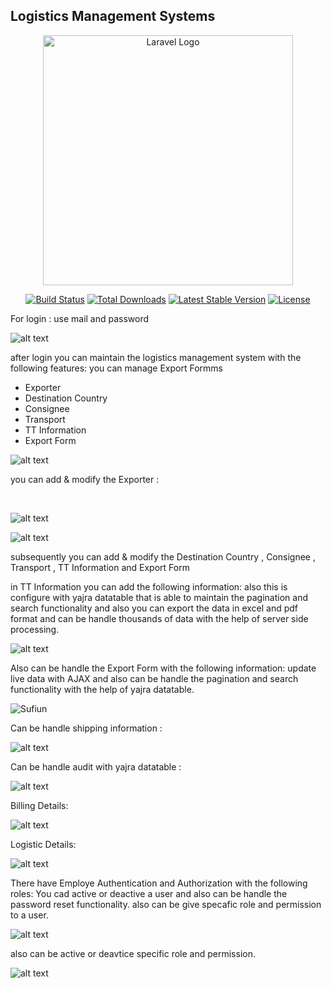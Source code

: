 ## Logistics Management Systems

<p align="center"><a href="https://laravel.com" target="_blank"><img src="https://raw.githubusercontent.com/laravel/art/master/logo-lockup/5%20SVG/2%20CMYK/1%20Full%20Color/laravel-logolockup-cmyk-red.svg" width="400" alt="Laravel Logo"></a></p>

<p align="center">
<a href="https://github.com/laravel/framework/actions"><img src="https://github.com/laravel/framework/workflows/tests/badge.svg" alt="Build Status"></a>
<a href="https://packagist.org/packages/laravel/framework"><img src="https://img.shields.io/packagist/dt/laravel/framework" alt="Total Downloads"></a>
<a href="https://packagist.org/packages/laravel/framework"><img src="https://img.shields.io/packagist/v/laravel/framework" alt="Latest Stable Version"></a>
<a href="https://packagist.org/packages/laravel/framework"><img src="https://img.shields.io/packagist/l/laravel/framework" alt="License"></a>
</p>




For login : use mail and password

![alt text](image.png)

after login you can maintain the logistics management system with the following features:
you can manage Export Formms
- Exporter
- Destination Country
- Consignee
- Transport
- TT Information
- Export Form

![alt text](image-1.png)

<p> you can add & modify the Exporter :</p>
<br>

![alt text](image-2.png)

![alt text](image-3.png)

subsequently you can add & modify the Destination Country , Consignee , Transport , TT Information and Export Form

in TT Information you can add the following information: also this is configure with yajra datatable that is able to maintain the pagination and search functionality and also you can export the data in excel and pdf format and can be handle thousands of data with the help of server side processing.

![alt text](image-4.png)

Also can be handle the Export Form with the following information: update live data with AJAX and also can be handle the pagination and search functionality with the help of yajra datatable.

![Sufiun](image-5.png)

Can be handle shipping information :

![alt text](image-6.png)

Can be handle audit with yajra datatable :

![alt text](image-7.png)

Billing Details:

![alt text](image-8.png)

Logistic Details:

![alt text](image-9.png)

There have Employe Authentication and Authorization with the following roles:
You cad active or deactive a user and also can be handle the password reset functionality.
also can be give specafic role and permission to a user.

![alt text](image-10.png)

also can be active or deavtice specific role and permission.

![alt text](image-11.png)
